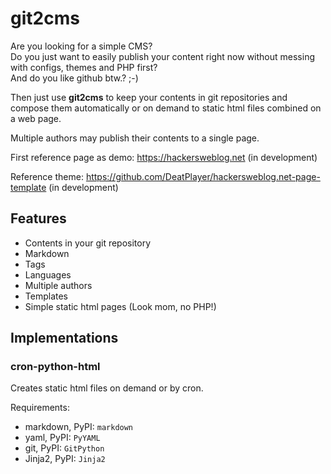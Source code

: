 # git2cms
Are you looking for a simple CMS?  
Do you just want to easily publish your content right now without messing with configs, themes and PHP first?  
And do you like github btw.? ;-)

Then just use **git2cms** to keep your contents in git repositories and compose them automatically or on demand to static html files combined on a web page.

Multiple authors may publish their contents to a single page.

First reference page as demo: https://hackersweblog.net (in development)

Reference theme: https://github.com/DeatPlayer/hackersweblog.net-page-template (in development)

## Features
* Contents in your git repository
* Markdown
* Tags
* Languages
* Multiple authors
* Templates
* Simple static html pages (Look mom, no PHP!)

## Implementations

### cron-python-html
Creates static html files on demand or by cron.

Requirements:
* markdown, PyPI: `markdown`
* yaml, PyPI: `PyYAML`
* git, PyPI: `GitPython`
* Jinja2, PyPI: `Jinja2`
